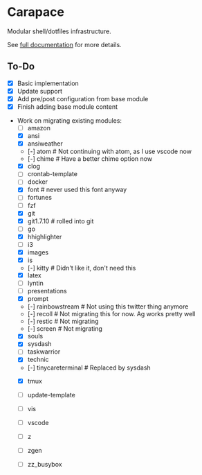 Carapace
========

Modular shell/dotfiles infrastructure.

See [full documentation](docs/Carapace.md) for more details.


To-Do
-----

- [X] Basic implementation
- [X] Update support
- [X] Add pre/post configuration from base module
- [X] Finish adding base module content
- Work on migrating existing modules:
    - [ ] amazon
    - [X] ansi
    - [X] ansiweather
    - [-] atom              # Not continuing with atom, as I use vscode now
    - [-] chime             # Have a better chime option now
    - [X] clog
    - [ ] crontab-template
    - [ ] docker
    - [X] font              # never used this font anyway
    - [ ] fortunes
    - [ ] fzf
    - [X] git
    - [X] git1.7.10         # rolled into git
    - [ ] go
    - [X] hhighlighter
    - [ ] i3
    - [X] images
    - [X] is
    - [-] kitty             # Didn't like it, don't need this
    - [X] latex
    - [ ] lyntin
    - [ ] presentations
    - [X] prompt
    - [-] rainbowstream     # Not using this twitter thing anymore
    - [-] recoll            # Not migrating this for now.  Ag works pretty well
    - [-] restic            # Not migrating
    - [-] screen            # Not migrating
    - [X] souls
    - [X] sysdash
    - [ ] taskwarrior
    - [X] technic
    - [-] tinycareterminal  # Replaced by sysdash
    - [X] tmux
    - [ ] update-template
    - [ ] vis
    - [ ] vscode
    - [ ] z
    - [ ] zgen
    - [ ] zz_busybox

